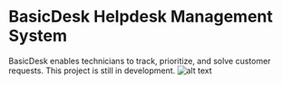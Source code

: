 # BasicDesk Helpdesk Management System
BasicDesk enables technicians to track, prioritize, and solve customer requests.
This project is still in development.
![alt text](https://encrypted-tbn0.gstatic.com/images?q=tbn:ANd9GcQNYKJLL-5QGRn86Tin8NcnqOliC67Zq1G1upV8ClSynXT7JGsjvw)

